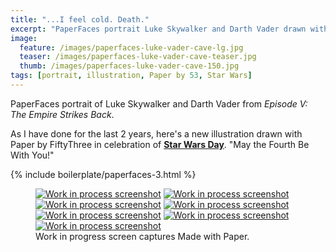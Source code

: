 ```yaml
---
title: "...I feel cold. Death."
excerpt: "PaperFaces portrait Luke Skywalker and Darth Vader drawn with Paper by 53 on an iPad."
image: 
  feature: /images/paperfaces-luke-vader-cave-lg.jpg
  teaser: /images/paperfaces-luke-vader-cave-teaser.jpg
  thumb: /images/paperfaces-luke-vader-cave-150.jpg
tags: [portrait, illustration, Paper by 53, Star Wars]
---
```


PaperFaces portrait of Luke Skywalker and Darth Vader from *Episode V: The Empire Strikes Back*.

As I have done for the last 2 years, here's a new illustration drawn with Paper by FiftyThree in celebration of [**Star Wars Day**](http://www.starwars.com/may-the-4th). "May the Fourth Be With You!"

{% include boilerplate/paperfaces-3.html %}

<figure class="third">
	<a href="{{ site.url }}/images/paperfaces-luke-vader-cave-process-1-lg.jpg"><img src="{{ site.url }}/images/paperfaces-luke-vader-cave-process-1-600.jpg" alt="Work in process screenshot"></a>
	<a href="{{ site.url }}/images/paperfaces-luke-vader-cave-process-2-lg.jpg"><img src="{{ site.url }}/images/paperfaces-luke-vader-cave-process-2-600.jpg" alt="Work in process screenshot"></a>
	<a href="{{ site.url }}/images/paperfaces-luke-vader-cave-process-3-lg.jpg"><img src="{{ site.url }}/images/paperfaces-luke-vader-cave-process-3-600.jpg" alt="Work in process screenshot"></a>
	<a href="{{ site.url }}/images/paperfaces-luke-vader-cave-process-4-lg.jpg"><img src="{{ site.url }}/images/paperfaces-luke-vader-cave-process-4-600.jpg" alt="Work in process screenshot"></a>
	<a href="{{ site.url }}/images/paperfaces-luke-vader-cave-process-5-lg.jpg"><img src="{{ site.url }}/images/paperfaces-luke-vader-cave-process-5-600.jpg" alt="Work in process screenshot"></a>
	<a href="{{ site.url }}/images/paperfaces-luke-vader-cave-process-6-lg.jpg"><img src="{{ site.url }}/images/paperfaces-luke-vader-cave-process-6-600.jpg" alt="Work in process screenshot"></a>
  <a href="{{ site.url }}/images/paperfaces-luke-vader-cave-process-7-lg.jpg"><img src="{{ site.url }}/images/paperfaces-luke-vader-cave-process-7-600.jpg" alt="Work in process screenshot"></a>
	<figcaption>Work in progress screen captures Made with Paper.</figcaption>
</figure>
